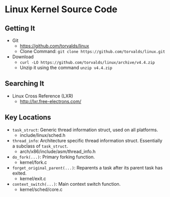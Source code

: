 Linux Kernel Source Code
========================

Getting It
----------

* Git
  * https://github.com/torvalds/linux
  * Clone Command: `git clone https://github.com/torvalds/linux.git`
* Download
  * `curl -LO https://github.com/torvalds/linux/archive/v4.4.zip`
  * Unzip it using the command `unzip v4.4.zip`

Searching It
------------

* Linux Cross Reference (LXR)
  * http://lxr.free-electrons.com/

Key Locations
-------------

* `task_struct`: Generic thread information struct, used on all platforms.
  * include/linux/sched.h
* `thread_info`: Architecture specific thread information struct. Essentially a subclass of `task_struct`.
  * arch/x86/include/asm/thread_info.h
* `do_fork(...)`: Primary forking function.
  * kernel/fork.c
* `forget_original_parent(...)`: Reparents a task after its parent task has exited.
  * kernel/exit.c
* `context_switch(...)`: Main context switch function.
  * kernel/sched/core.c
